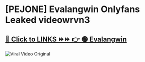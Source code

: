 
 # [PEJONE] Evalangwin Onlyfans Leaked videowrvn3

## <h2><a href="https://clipsfans.com/Evalangwin&ref=git">🔗 Click to LINKS ⏩⏩ 👉 🟢 Evalangwin </a></h2>

<a href="https://clipsfans.com/Evalangwin&ref=git" rel="nofollow" data-target="animated-image.originalLink"><img src="https://i.ibb.co.com/xMMVF88/686577567.gif" alt="Viral Video Original" style="max-width: 100%; display: inline-block;" data-target="animated-image.originalImage"></a>


